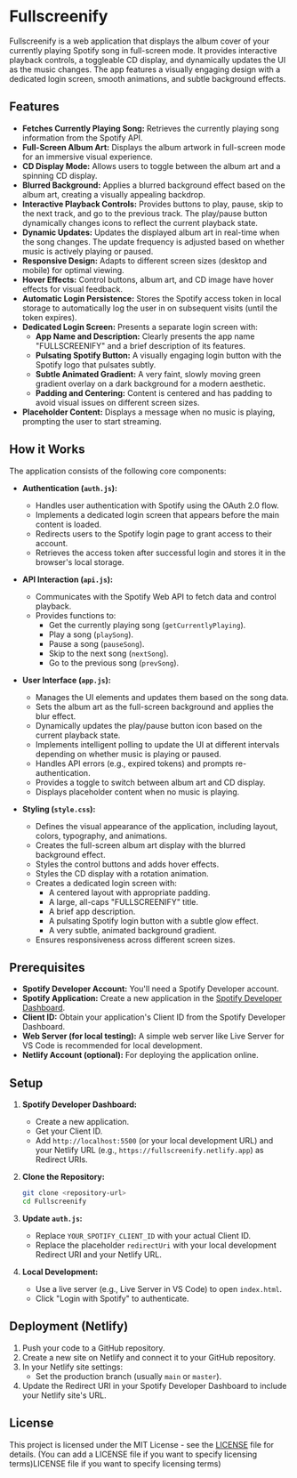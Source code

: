 # Fullscreenify

Fullscreenify is a web application that displays the album cover of your currently playing Spotify song in full-screen mode. It provides interactive playback controls, a toggleable CD display, and dynamically updates the UI as the music changes. The app features a visually engaging design with a dedicated login screen, smooth animations, and subtle background effects.

## Features

-   **Fetches Currently Playing Song:** Retrieves the currently playing song information from the Spotify API.
-   **Full-Screen Album Art:** Displays the album artwork in full-screen mode for an immersive visual experience.
-   **CD Display Mode:** Allows users to toggle between the album art and a spinning CD display.
-   **Blurred Background:** Applies a blurred background effect based on the album art, creating a visually appealing backdrop.
-   **Interactive Playback Controls:** Provides buttons to play, pause, skip to the next track, and go to the previous track. The play/pause button dynamically changes icons to reflect the current playback state.
-   **Dynamic Updates:** Updates the displayed album art in real-time when the song changes. The update frequency is adjusted based on whether music is actively playing or paused.
-   **Responsive Design:** Adapts to different screen sizes (desktop and mobile) for optimal viewing.
-   **Hover Effects:** Control buttons, album art, and CD image have hover effects for visual feedback.
-   **Automatic Login Persistence:** Stores the Spotify access token in local storage to automatically log the user in on subsequent visits (until the token expires).
-   **Dedicated Login Screen:** Presents a separate login screen with:
    -   **App Name and Description:** Clearly presents the app name "FULLSCREENIFY" and a brief description of its features.
    -   **Pulsating Spotify Button:** A visually engaging login button with the Spotify logo that pulsates subtly.
    -   **Subtle Animated Gradient:** A very faint, slowly moving green gradient overlay on a dark background for a modern aesthetic.
    -   **Padding and Centering:** Content is centered and has padding to avoid visual issues on different screen sizes.
-   **Placeholder Content:** Displays a message when no music is playing, prompting the user to start streaming.

## How it Works

The application consists of the following core components:

-   **Authentication (`auth.js`):**
    -   Handles user authentication with Spotify using the OAuth 2.0 flow.
    -   Implements a dedicated login screen that appears before the main content is loaded.
    -   Redirects users to the Spotify login page to grant access to their account.
    -   Retrieves the access token after successful login and stores it in the browser's local storage.

-   **API Interaction (`api.js`):**
    -   Communicates with the Spotify Web API to fetch data and control playback.
    -   Provides functions to:
        -   Get the currently playing song (`getCurrentlyPlaying`).
        -   Play a song (`playSong`).
        -   Pause a song (`pauseSong`).
        -   Skip to the next song (`nextSong`).
        -   Go to the previous song (`prevSong`).

-   **User Interface (`app.js`):**
    -   Manages the UI elements and updates them based on the song data.
    -   Sets the album art as the full-screen background and applies the blur effect.
    -   Dynamically updates the play/pause button icon based on the current playback state.
    -   Implements intelligent polling to update the UI at different intervals depending on whether music is playing or paused.
    -   Handles API errors (e.g., expired tokens) and prompts re-authentication.
    -   Provides a toggle to switch between album art and CD display.
    -   Displays placeholder content when no music is playing.

-   **Styling (`style.css`):**
    -   Defines the visual appearance of the application, including layout, colors, typography, and animations.
    -   Creates the full-screen album art display with the blurred background effect.
    -   Styles the control buttons and adds hover effects.
    -   Styles the CD display with a rotation animation.
    -   Creates a dedicated login screen with:
        -   A centered layout with appropriate padding.
        -   A large, all-caps "FULLSCREENIFY" title.
        -   A brief app description.
        -   A pulsating Spotify login button with a subtle glow effect.
        -   A very subtle, animated background gradient.
    -   Ensures responsiveness across different screen sizes.

## Prerequisites

-   **Spotify Developer Account:** You'll need a Spotify Developer account.
-   **Spotify Application:** Create a new application in the [Spotify Developer Dashboard](https://developer.spotify.com/dashboard/).
-   **Client ID:** Obtain your application's Client ID from the Spotify Developer Dashboard.
-   **Web Server (for local testing):** A simple web server like Live Server for VS Code is recommended for local development.
-   **Netlify Account (optional):** For deploying the application online.

## Setup

1. **Spotify Developer Dashboard:**
    -   Create a new application.
    -   Get your Client ID.
    -   Add `http://localhost:5500` (or your local development URL) and your Netlify URL (e.g., `https://fullscreenify.netlify.app`) as Redirect URIs.
2. **Clone the Repository:**

    ```bash
    git clone <repository-url>
    cd Fullscreenify
    ```
3. **Update `auth.js`:**
    -   Replace `YOUR_SPOTIFY_CLIENT_ID` with your actual Client ID.
    -   Replace the placeholder `redirectUri` with your local development Redirect URI and your Netlify URL.
4. **Local Development:**
    -   Use a live server (e.g., Live Server in VS Code) to open `index.html`.
    -   Click "Login with Spotify" to authenticate.

## Deployment (Netlify)

1. Push your code to a GitHub repository.
2. Create a new site on Netlify and connect it to your GitHub repository.
3. In your Netlify site settings:
    -   Set the production branch (usually `main` or `master`).
4. Update the Redirect URI in your Spotify Developer Dashboard to include your Netlify site's URL.

## License

This project is licensed under the MIT License - see the [LICENSE](LICENSE) file for details. (You can add a LICENSE file if you want to specify licensing terms)LICENSE file if you want to specify licensing terms)